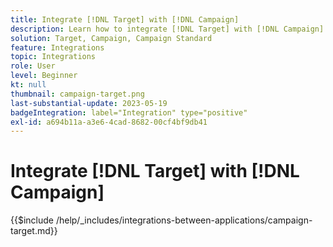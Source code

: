 ```yaml
---
title: Integrate [!DNL Target] with [!DNL Campaign]
description: Learn how to integrate [!DNL Target] with [!DNL Campaign].
solution: Target, Campaign, Campaign Standard
feature: Integrations
topic: Integrations
role: User
level: Beginner
kt: null
thumbnail: campaign-target.png
last-substantial-update: 2023-05-19
badgeIntegration: label="Integration" type="positive"
exl-id: a694b11a-a3e6-4cad-8682-00cf4bf9db41
---
```

# Integrate [!DNL Target] with [!DNL Campaign]

{{$include /help/_includes/integrations-between-applications/campaign-target.md}}
